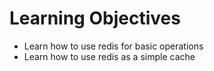 # Learning Objectives
- Learn how to use redis for basic operations
- Learn how to use redis as a simple cache
